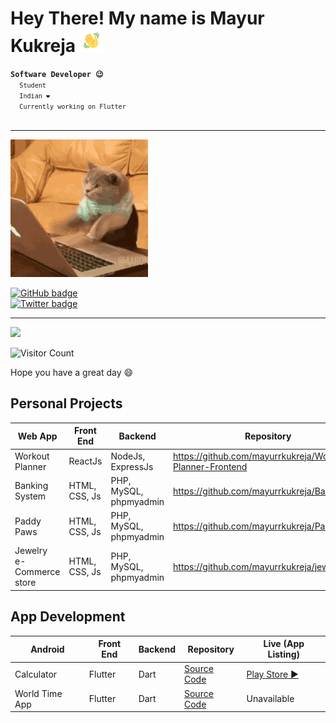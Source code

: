 <h1>Hey There! My name is Mayur Kukreja   <img src="hello.gif" width="37"></h1>
<code><strong>Software Developer 😉</strong>
  <code>Student</code>
  <code>Indian ❤️</code>
  <code>Currently working on Flutter</code>
</code>
<br>
<hr>
<p align="left"> <img src="hello-there.gif"> </p>

[![GitHub badge][]][GitHub handle]
<br>
[![Twitter badge][]][Twitter handle]

<hr>

<p align="left">
  <img width="49%" src="https://github-readme-streak-stats.herokuapp.com/?user=mayurrkukreja&theme=tokyonight" />
</p>



![Visitor Count](https://profile-counter.glitch.me/mayurrkukreja/count.svg)

Hope you have a great day 😄

[Twitter badge]: https://img.shields.io/twitter/follow/mayurkukreja26.svg?style=social&label=Follow
[Twitter handle]: https://twitter.com/intent/follow?screen_name=mayurkukreja26
[GitHub badge]: https://img.shields.io/github/followers/mayurrkukreja?style=social
[GitHub handle]: https://github.com/mayurrkukreja
[Top Langs badge]: https://github-readme-stats.vercel.app/api/top-langs/?username=mayurrkukreja&layout=compact&show_icons=true&hide_border=true&theme=dark
[Activity badge]: https://activity-graph.herokuapp.com/graph?username=mayurrkukreja&theme=react-dark
[Activity link]: https://activity-graph.herokuapp.com/

## Personal Projects

| Web App                  | Front End     | Backend                | Repository                                                | Live Demo   |
|--------------------------|---------------|------------------------|-----------------------------------------------------------|-------------|
| Workout Planner          | ReactJs       | NodeJs, ExpressJs      | https://github.com/mayurrkukreja/Workout-Planner-Frontend | In Progress |
| Banking System           | HTML, CSS, Js | PHP, MySQL, phpmyadmin | https://github.com/mayurrkukreja/Bank-PHP                 | In Progress |
| Paddy Paws               | HTML, CSS, Js | PHP, MySQL, phpmyadmin | https://github.com/mayurrkukreja/PaddyPaws                | In Progress |
| Jewelry e-Commerce store | HTML, CSS, Js | PHP, MySQL, phpmyadmin | https://github.com/mayurrkukreja/jewel-store              | In Progress |

## App Development

| Android        | Front End | Backend | Repository                                          | Live (App Listing)                                                        |
|----------------|-----------|---------|-----------------------------------------------------|---------------------------------------------------------------------------|
| Calculator     | Flutter   | Dart    | [Source Code](https://github.com/mayurrkukreja/calculator-flutter) | [Play Store ▶️](https://play.google.com/store/apps/details?id=com.mayurkukreja.calculator) |
| World Time App | Flutter   | Dart    | [Source Code](https://github.com/mayurrkukreja/World_Time_app)     | Unavailable                                                               |

